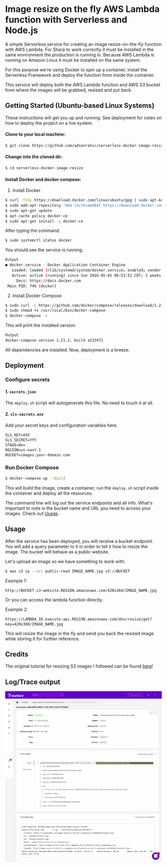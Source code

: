 # Image resize on the fly AWS Lambda function with Serverless and Node.js

A simple Serverless service for creating an image resize-on-the-fly function with AWS Lambda. For Sharp to work correctly it must be installed in the same environment the production is running in. Because AWS Lambda is running on Amazon Linux it must be installed on the same system.

For this purpose we're using Docker to spin up a container, install the Serverless Framework and deploy the function from inside the container.

This service will deploy both the AWS Lambda function and AWS S3 bucket from where the images will be grabbed, resized and put back.

## Getting Started (Ubuntu-based Linux Systems)

These instructions will get you up and running. See deployment for notes on how to deploy the project on a live system.

#### Clone to your local machine:

```bash
$ git clone https://github.com/adnanrahic/serverless-docker-image-resize.git
```

#### Change into the cloned dir:
```bash
$ cd serverless-docker-image-resize
```

#### Install Docker and docker compose:

1. Install Docker
```bash
$ curl -fsSL https://download.docker.com/linux/ubuntu/gpg | sudo apt-key add -
$ sudo add-apt-repository "deb [arch=amd64] https://download.docker.com/linux/ubuntu $(lsb_release -cs) stable"
$ sudo apt-get update
$ apt-cache policy docker-ce
$ sudo apt-get install -y docker-ce
```
After typing the command:
```bash
$ sudo systemctl status docker
```
You should see the service is running.
```bash
Output
● docker.service - Docker Application Container Engine
   Loaded: loaded (/lib/systemd/system/docker.service; enabled; vendor preset: enabled)
   Active: active (running) since Sun 2016-05-01 06:53:52 CDT; 1 weeks 3 days ago
     Docs: https://docs.docker.com
 Main PID: 749 (docker)
```

2. Install Docker Compose
```bash
$ sudo curl -L https://github.com/docker/compose/releases/download/1.21.2/docker-compose-`uname -s`-`uname -m` -o /usr/local/bin/docker-compose
$ sudo chmod +x /usr/local/bin/docker-compose
$ docker-compose -v
```
This will print the installed version:
```bash
Output
docker-compose version 1.21.2, build a133471
```

All dependencies are installed. Now, deployment is a breeze.

## Deployment

### Configure secrets

#### 1. `secrets.json`

The `deploy.sh` script will autogenerate this file. No need to touch it at all.

#### 2. `sls-secrets.env`

Add your secret keys and configuration variables here.
```env
SLS_KEY=XXX
SLS_SECRET=YYY
STAGE=dev
REGION=us-east-1
BUCKET=images.your-domain.com
```

### Run Docker Compose
```bash
$ docker-compose up --build
```
This will build the image, create a container, run the `deploy.sh` script inside the container and deploy all the resources.

The command line will log out the service endpoints and all info. What's important to note is the bucket name and URL you need to access your images. Check out [Usage](#usage).

## Usage

After the service has been deployed, you will receive a bucket endpoint. You will add a query parameter to it in order to tell it how to resize the image. The bucket will behave as a public website.

Let's upload an image so we have something to work with.
```bash
$ aws s3 cp --acl public-read IMAGE_NAME.jpg s3://BUCKET
```

Example 1:
```
http://BUCKET.s3-website.REGION.amazonaws.com/420x360/IMAGE_NAME.jpg
```

Or you can access the lambda function directly.

Example 2:
```
https://LAMBDA_ID.execute-api.REGION.amazonaws.com/dev/resize/get?key=420x360/IMAGE_NAME.jpg
```

This will resize the image in the fly and send you back the resized image while storing it for further reference.

## Credits
The original tutorial for resizing S3 images I followed can be found [here](https://aws.amazon.com/blogs/compute/resize-images-on-the-fly-with-amazon-s3-aws-lambda-and-amazon-api-gateway/)!

## Log/Trace output
![Log and trace output](https://raw.githubusercontent.com/adnanrahic/cdn/master/image-resize-on-the-fly/log-trace-image-resize-on-the-fly.png)